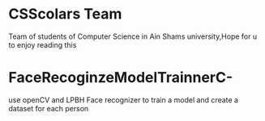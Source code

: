 # CSScolars Team
Team of students of Computer Science in Ain Shams university,Hope for u to enjoy reading this

# FaceRecoginzeModelTrainnerC-
use openCV and LPBH Face recognizer to train a model and create a dataset for each person
